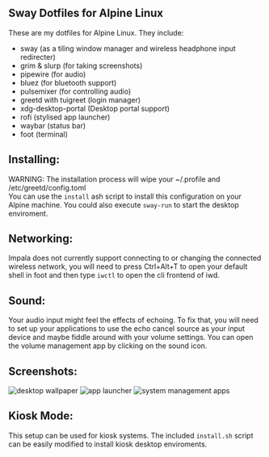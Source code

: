 Sway Dotfiles for Alpine Linux
------------------------------
These are my dotfiles for Alpine Linux. They include:
- sway (as a tiling window manager and wireless headphone input redirecter)
- grim & slurp (for taking screenshots)
- pipewire (for audio)
- bluez (for bluetooth support)
- pulsemixer (for controlling audio)
- greetd with tuigreet (login manager)
- xdg-desktop-portal (Desktop portal support)
- rofi (stylised app launcher)
- waybar (status bar)
- foot (terminal)

Installing:
-----------
WARNING: The installation process will wipe your ~/.profile and /etc/greetd/config.toml <br>
You can use the `install` ash script to install this configuration on your Alpine machine. You could also execute `sway-run` to start the desktop enviroment.

Networking:
-----------
Impala does not currently support connecting to or changing the connected wireless network, you will need to press Ctrl+Alt+T to open your default shell in foot and then type `iwctl` to open the cli frontend of iwd.

Sound:
------
Your audio input might feel the effects of echoing. To fix that, you will need to set up your applications to use the echo cancel source as your input device and maybe fiddle around with your volume settings. You can open the volume management app by clicking on the sound icon.

Screenshots:
------------
![desktop wallpaper](https://cdn.discordapp.com/attachments/1140271425719107766/1358188174207226027/screenshot-04-06_00.png?ex=67f2eece&is=67f19d4e&hm=18793015382caa7d179c04f7ba9433344bc9e86a39a97ab725405944be63f444&)
![app launcher](https://cdn.discordapp.com/attachments/1140271425719107766/1358188360497102858/screenshot-04-06_00.png?ex=67f2eefb&is=67f19d7b&hm=356d8051e193be066a8072c356a1d05ca7116852eb5756dfcb79d1c377d77754&)
![system management apps](https://cdn.discordapp.com/attachments/1140271425719107766/1358188459390402713/screenshot-04-06_00.png?ex=67f2ef12&is=67f19d92&hm=7abf4e37bd13d9d196a8834828dfa90fd52046e0d9a6ec39faec2ef138d8e49e&)

Kiosk Mode:
-----------
This setup can be used for kiosk systems. The included `install.sh` script can be easily modified to install kiosk desktop enviroments.

